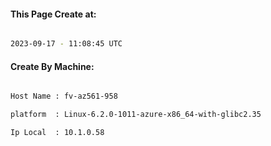 
   
#### This Page Create at:

```bash

2023-09-17 - 11:08:45 UTC

```

#### Create By Machine:

```bash

Host Name : fv-az561-958

platform  : Linux-6.2.0-1011-azure-x86_64-with-glibc2.35

Ip Local  : 10.1.0.58

```

